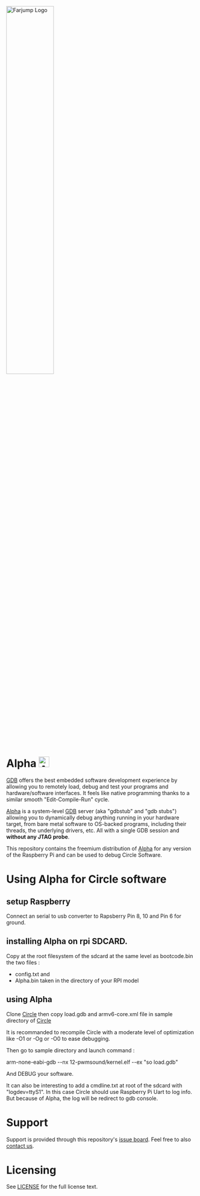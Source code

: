 <a href="https://farjump.io/" target="_blank"><img alt="Farjump Logo" src="https://cdn.rawgit.com/farjump/raspberry-pi/master/doc/img/logo-farjump.svg" width="50%" /></a>

Alpha <img alt="Alpha Logo" src="https://cdn.rawgit.com/farjump/raspberry-pi/master/doc/img/logo-alpha.svg" width="28" style="display: inline-block" />
======================

[GDB] offers the best embedded software development experience by
allowing you to remotely load, debug and test your programs and
hardware/software interfaces. It feels like native programming thanks
to a similar smooth "Edit-Compile-Run" cycle.

[Alpha] is a system-level [GDB] server (aka "gdbstub" and "gdb stubs")
allowing you to dynamically debug anything running in your hardware
target, from bare metal software to OS-backed programs, including
their threads, the underlying drivers, etc. All with a single GDB
session and **without any JTAG probe**.

This repository contains the freemium distribution of [Alpha] for any
version of the Raspberry Pi and can be used to debug Circle Software.


# Using Alpha for Circle software


## setup Raspberry

Connect an serial to usb converter to Rapsberry Pin 8, 10 and Pin 6 for ground.

## installing Alpha on rpi SDCARD.

Copy at the root filesystem of the sdcard at the same level as bootcode.bin the two files :
* config.txt and
* Alpha.bin taken in the directory of your RPI model

## using Alpha

Clone [Circle] then copy load.gdb and armv6-core.xml file in sample directory of [Circle]

It is recommanded to recompile Circle with a moderate level of optimization like -O1 or -Og or -O0 to ease debugging.

Then go to sample directory and launch command :

arm-none-eabi-gdb --nx 12-pwmsound/kernel.elf  --ex "so load.gdb"

And DEBUG your software.

It can also be interesting to add a cmdline.txt at root of the sdcard with "logdev=ttyS1".
In this case Circle should use Raspberry Pi Uart to log info.
But because of Alpha, the log will be redirect to gdb console.

# Support

Support is provided through this repository's [issue board](https://github.com/farjump/Alpha_Raspberry_Pi_Circle/issues).
Feel free to also [contact us][contact-us].


# Licensing

See [LICENSE](LICENSE) for the full license text.


[Alpha]: https://farjump.io
[GDB]: https://sourceware.org/gdb/current/onlinedocs/gdb/Summary.html
[newlib]: https://sourceware.org/newlib/
[write]: https://sourceware.org/gdb/current/onlinedocs/gdb/Assignment.html
[read]: https://sourceware.org/gdb/onlinedocs/gdb/Memory.html
[time-to-blink-a-led]: https://www.youtube.com/watch?v=niSBhjHa22I
[contact-us]: https://farjump.io/contact-us
[img-gdb-fileio]: https://cdn.rawgit.com/farjump/raspberry-pi/master/doc/img/gdb-fileio.svg
[img-rpi-embedded-dev]: https://cdn.rawgit.com/farjump/raspberry-pi/master/doc/img/rpi-embedded-dev.svg
[arm-toolchain]: https://developer.arm.com/open-source/gnu-toolchain/gnu-rm
[Circle]: https://github.com/rsta2/circle